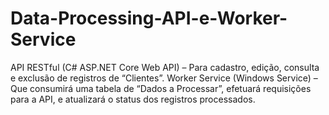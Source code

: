 # Data-Processing-API-e-Worker-Service
API RESTful (C# ASP.NET Core Web API) – Para cadastro, edição, consulta e exclusão de registros de “Clientes”.  Worker Service (Windows Service) – Que consumirá uma tabela de “Dados a Processar”, efetuará requisições para a API, e atualizará o status dos registros processados.
